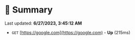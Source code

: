 # 📖 Summary
Last updated: **6/27/2023, 3:45:12 AM**

- `GET` [https://google.com](https://google.com) - **Up** (215ms)
